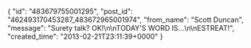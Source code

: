  {
   "id": "483679755001295",
   "post_id": "462493170453287_483672965001974",
   "from_name": "Scott Duncan",
   "message": "Surety talk? OK!\n\nTODAY'S WORD IS...\n\nESTREAT!",
   "created_time": "2013-02-21T23:11:39+0000"
 }
